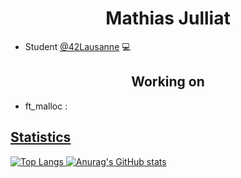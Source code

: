 
<h1 align="center">Mathias Julliat</h1>

- Student <a href="https://www.42lausanne.ch/">@42Lausanne</a> 💻
  
<h2 align="center">Working on</h2>

- ft_malloc : <a href="https://github.com/MrMobbi/ft_malloc">


## Statistics
![Top Langs](https://github-readme-stats.vercel.app/api/top-langs/?username=MrMobbi&layout=compact)
![Anurag's GitHub stats](https://github-readme-stats.vercel.app/api?username=MrMobbi&show_icons=true&theme=transparent)
